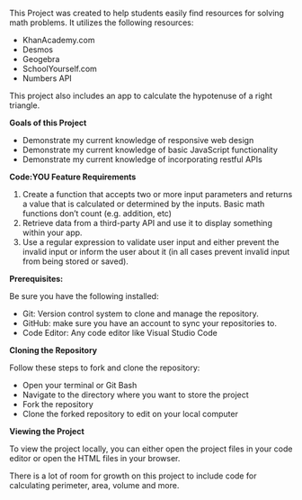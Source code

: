 This Project was created to help students easily find resources for solving math problems.  It utilizes the following resources:

 - KhanAcademy.com
 - Desmos
 - Geogebra
 - SchoolYourself.com
 - Numbers API

This project also includes an app to calculate the hypotenuse of a right triangle.  

**Goals of this Project**

 - Demonstrate my current knowledge of responsive web design
 - Demonstrate my current knowledge of basic JavaScript functionality
 - Demonstrate my current knowledge of incorporating restful APIs

**Code:YOU Feature Requirements**

1. Create a function that accepts two or more input parameters and returns a value that is calculated or determined by the inputs.  Basic math functions don’t count (e.g. addition, etc)
2. Retrieve data from a third-party API and use it to display something within your app.
3. Use a regular expression to validate user input and either prevent the invalid input or inform the user about it (in all cases prevent invalid input from being stored or saved).


**Prerequisites:**

Be sure you have the following installed:

 - Git: Version control system to clone and manage the repository.
 - GitHub: make sure you have an account to sync your repositories to.
 - Code Editor: Any code editor like Visual Studio Code

**Cloning the Repository**

Follow these steps to fork and clone the repository:

 - Open your terminal or Git Bash
 - Navigate to the directory where you want to store the project
 - Fork the repository
 - Clone the forked repository to edit on your local computer

**Viewing the Project**

To view the project locally, you can either open the project files in your code editor or open the HTML files in your browser.

There is a lot of room for growth on this project to include code for calculating perimeter, area, volume and more.



